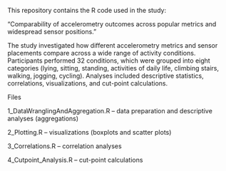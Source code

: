 This repository contains the R code used in the study:

“Comparability of accelerometry outcomes across popular metrics and widespread sensor positions.”

The study investigated how different accelerometry metrics and sensor placements compare across a wide range of activity conditions. 
Participants performed 32 conditions, which were grouped into eight categories (lying, sitting, standing, activities of daily life, climbing stairs, walking, jogging, cycling). 
Analyses included descriptive statistics, correlations, visualizations, and cut-point calculations.

Files

1_DataWranglingAndAggregation.R – data preparation and descriptive analyses (aggregations)

2_Plotting.R –  visualizations (boxplots and scatter plots)

3_Correlations.R – correlation analyses

4_Cutpoint_Analysis.R – cut-point calculations
